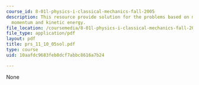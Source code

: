 ```yaml
---
course_id: 8-01l-physics-i-classical-mechanics-fall-2005
description: This resource provide solution for the problems based on magnitudes of
  momentum and kinetic energy.
file_location: /coursemedia/8-01l-physics-i-classical-mechanics-fall-2005/10aafdc9683feb8dcf7abbc8616a7b24_prs_11_10_05sol.pdf
file_type: application/pdf
layout: pdf
title: prs_11_10_05sol.pdf
type: course
uid: 10aafdc9683feb8dcf7abbc8616a7b24

---
```

None